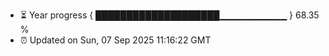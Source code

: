 - ⏳ Year progress { ████████████████████▁▁▁▁▁▁▁▁▁▁ } 68.35 %
- ⏰ Updated on Sun, 07 Sep 2025 11:16:22 GMT

